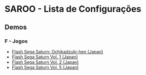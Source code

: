 # SAROO - Lista de Configurações

## Demos

### F - Jogos

- [Flash Sega Saturn: Ochikadzuki-hen (Japan)](../../../Regions/Demos/Japan/610616699/FLASH_SATURN_SP/README.md)
- [Flash Sega Saturn Vol. 1 (Japan)](../../../Regions/Demos/Japan/610616601/README.md)
- [Flash Sega Saturn Vol. 2 (Japan)](../../../Regions/Demos/Japan/610616602/README.md)
- [Flash Sega Saturn Vol. 5 (Japan)](../../../Regions/Demos/Japan/610616605/README.md)

<!-- Navegação:

[# (0-9)](./09.md) **A** [B](./B.md) [C](./C.md) [D](./D.md) [E](./E.md) [F](./F.md) [G](./G.md) [H](./H.md) [I](./I.md) [J](./J.md) [K](./K.md) [L](./L.md) [M](./M.md) [N](./N.md) [O](./O.md) [P](./P.md) [Q](./Q.md) [R](./R.md) [S](./S.md) [T](./T.md) [U](./U.md) [V](./V.md) [W](./W.md) [X](./X.md) [Y](./Y.md) [Z](./Z.md) -->
